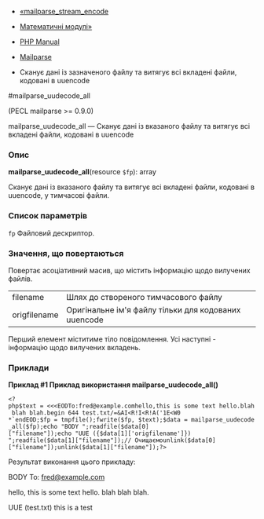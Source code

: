 - [«mailparse_stream_encode](function.mailparse-stream-encode.md)
- [Математичні модулі»](refs.math.md)

- [PHP Manual](index.md)
- [Mailparse](ref.mailparse.md)
- Сканує дані із зазначеного файлу та витягує всі вкладені
файли, кодовані в uuencode

#mailparse_uudecode_all

(PECL mailparse \>= 0.9.0)

mailparse_uudecode_all — Сканує дані із вказаного файлу та
витягує всі вкладені файли, кодовані в uuencode

### Опис

**mailparse_uudecode_all**(resource `$fp`): array

Сканує дані із вказаного файлу та витягує всі вкладені файли,
кодовані в uuencode, у тимчасові файли.

### Список параметрів

`fp`
Файловий дескриптор.

### Значення, що повертаються

Повертає асоціативний масив, що містить інформацію щодо вилучених
файлів.

|              |                                                      |
| ------------ | ---------------------------------------------------- |
| filename     | Шлях до створеного тимчасового файлу                 |                                                      
| origfilename | Оригінальне ім'я файлу тільки для кодованих uuencode |

Перший елемент міститиме тіло повідомлення. Усі наступні -
інформацію щодо вилучених вкладень.

### Приклади

**Приклад #1 Приклад використання **mailparse_uudecode_all()****

`` <?php$text = <<<EODTo:fred@example.comhello,this is some text hello.blah blah blah.begin 644 test.txt/=&AI<R!I<R!A('1E<W0 *`endEOD;$fp = tmpfile();fwrite($fp, $text);$data = mailparse_uudecode_all($fp);echo "BODY
";readfile($data[0]["filename"]);echo "UUE ({$data[1]['origfilename']})
";readfile($data[1]["filename"]);// Очищаємоunlink($data[0]["filename"]);unlink($data[1]["filename"]);?> ``

Результат виконання цього прикладу:

BODY
To: fred@example.com

hello, this is some text hello.
blah blah blah.

UUE (test.txt)
this is a test
